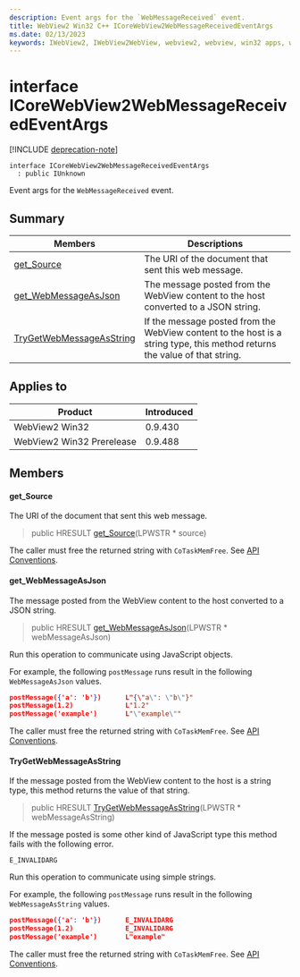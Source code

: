 ```yaml
---
description: Event args for the `WebMessageReceived` event.
title: WebView2 Win32 C++ ICoreWebView2WebMessageReceivedEventArgs
ms.date: 02/13/2023
keywords: IWebView2, IWebView2WebView, webview2, webview, win32 apps, win32, edge, ICoreWebView2, ICoreWebView2Controller, browser control, edge html, ICoreWebView2WebMessageReceivedEventArgs
---
```


# interface ICoreWebView2WebMessageReceivedEventArgs

[!INCLUDE [deprecation-note](../includes/deprecation-note.md)]

```
interface ICoreWebView2WebMessageReceivedEventArgs
  : public IUnknown
```

Event args for the `WebMessageReceived` event.

## Summary

 Members                        | Descriptions
--------------------------------|---------------------------------------------
[get_Source](#get_source) | The URI of the document that sent this web message.
[get_WebMessageAsJson](#get_webmessageasjson) | The message posted from the WebView content to the host converted to a JSON string.
[TryGetWebMessageAsString](#trygetwebmessageasstring) | If the message posted from the WebView content to the host is a string type, this method returns the value of that string.

## Applies to

Product                         | Introduced
--------------------------------|---------------------------------------------
WebView2 Win32            |    0.9.430
WebView2 Win32 Prerelease |    0.9.488

## Members

#### get_Source

The URI of the document that sent this web message.

> public HRESULT [get_Source](#get_source)(LPWSTR * source)

The caller must free the returned string with `CoTaskMemFree`. See [API Conventions](/microsoft-edge/webview2/concepts/win32-api-conventions#strings).

#### get_WebMessageAsJson

The message posted from the WebView content to the host converted to a JSON string.

> public HRESULT [get_WebMessageAsJson](#get_webmessageasjson)(LPWSTR * webMessageAsJson)

Run this operation to communicate using JavaScript objects.

For example, the following `postMessage` runs result in the following `WebMessageAsJson` values.

```json
postMessage({'a': 'b'})      L"{\"a\": \"b\"}"
postMessage(1.2)             L"1.2"
postMessage('example')       L"\"example\""
```

The caller must free the returned string with `CoTaskMemFree`. See [API Conventions](/microsoft-edge/webview2/concepts/win32-api-conventions#strings).

#### TryGetWebMessageAsString

If the message posted from the WebView content to the host is a string type, this method returns the value of that string.

> public HRESULT [TryGetWebMessageAsString](#trygetwebmessageasstring)(LPWSTR * webMessageAsString)

If the message posted is some other kind of JavaScript type this method fails with the following error.

```text
E_INVALIDARG
```

Run this operation to communicate using simple strings.

For example, the following `postMessage` runs result in the following `WebMessageAsString` values.

```json
postMessage({'a': 'b'})      E_INVALIDARG
postMessage(1.2)             E_INVALIDARG
postMessage('example')       L"example"
```

The caller must free the returned string with `CoTaskMemFree`. See [API Conventions](/microsoft-edge/webview2/concepts/win32-api-conventions#strings).

